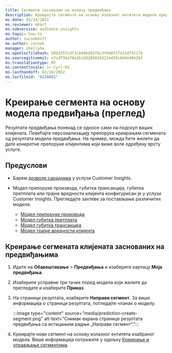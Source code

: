 ```yaml
---
title: Сегменти засновани на излазу предвиђања
description: Креирајте сегменте на основу излазног ентитета модела предвиђања.
ms.date: 03/24/2021
ms.reviewer: mhart
ms.subservice: audience-insights
ms.topic: how-to
author: zacookmsft
ms.author: zacook
manager: shellyha
ms.openlocfilehash: b0b3357cdf3c049bd92f6c3f690f27433df9117b
ms.sourcegitcommit: e7cdf36a78a2b1dd2850183224d39c8dde46b26f
ms.translationtype: MT
ms.contentlocale: sr-Cyrl-RS
ms.lasthandoff: 02/16/2022
ms.locfileid: "8226681"
---
```

# <a name="create-a-segment-based-on-a-prediction-model-preview"></a>Креирање сегмента на основу модела предвиђања (преглед)

Резултати предвиђања понекад се односе само на подскуп ваших клијената. Повећајте персонализацију препорука креирањем сегмената од резултата модела предвиђања. На пример, можда ћете желети да дате конкретне препоруке клијентима који виже воле одређену врсту услуге. 

## <a name="prerequisites"></a>Предуслови

- Барем [дозволе сарадника](permissions.md) у услузи Customer Insights.

- Модел препоруке производа, губитка трансакција, губитка претплата или трајне вредности клијента конфигурисан је у услузи Customer Insights. Прегледајте захтеве за постављање различитих модела:

  - [Модел препоруке производа](predict-product-recommendation.md)
  - [Модел губитка претплата](predict-subscription-churn.md)
  - [Модел губитка трансакција](predict-transactional-churn.md)
  - [Модел трајне вредности клијента](predict-customer-lifetime-value.md)

## <a name="create-a-customer-segment-based-on-predictions"></a>Креирање сегмената клијената заснованих на предвиђањима

1. Идите на **Обавештавање** > **Предвиђања** и изаберите картицу **Моја предвиђања**.

1. Изаберите усправне три тачке поред модела који желите да прегледате и изаберите **Приказ**.

1. На страници резултата, изаберите **Направи сегмент**. За више информација о страници резултата, погледајте чланак о моделу.

   :::image type="content" source="media/prediction-create-segment.png" alt-text="Снимак екрана странице резултата предвиђања са истицањем радње „Направи сегмент“.":::

1. Креирајте нови сегмент на основу излазног ентитета изабраног модела. Више информација потражите у одељку [Креирање и управљање сегментима](segments.md).